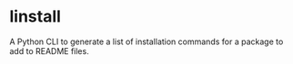 # linstall
A Python CLI to generate a list of installation commands for a package to add to README files.
